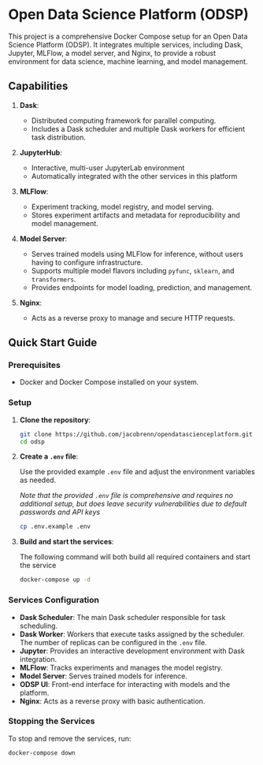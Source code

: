 # Open Data Science Platform (ODSP)

This project is a comprehensive Docker Compose setup for an Open Data Science Platform (ODSP). It integrates multiple services, including Dask, Jupyter, MLFlow, a model server, and Nginx, to provide a robust environment for data science, machine learning, and model management.

## Capabilities

1. **Dask**:
   - Distributed computing framework for parallel computing.
   - Includes a Dask scheduler and multiple Dask workers for efficient task distribution.

2. **JupyterHub**:
   - Interactive, multi-user JupyterLab environment
   - Automatically integrated with the other services in this platform

3. **MLFlow**:
   - Experiment tracking, model registry, and model serving.
   - Stores experiment artifacts and metadata for reproducibility and model management.

4. **Model Server**:
   - Serves trained models using MLFlow for inference, without users having to configure infrastructure.
   - Supports multiple model flavors including `pyfunc`, `sklearn`, and `transformers`.
   - Provides endpoints for model loading, prediction, and management.

5. **Nginx**:
   - Acts as a reverse proxy to manage and secure HTTP requests.

## Quick Start Guide

### Prerequisites

- Docker and Docker Compose installed on your system.

### Setup

1. **Clone the repository**:

    ```bash
    git clone https://github.com/jacobrenn/opendatascienceplatform.git
    cd odsp
    ```

2. **Create a `.env` file**:

    Use the provided example `.env` file and adjust the environment variables as needed.

    *Note that the provided `.env` file is comprehensive and requires no additional setup, but does leave security vulnerabilities due to default passwords and API keys*

    ```bash
    cp .env.example .env
    ```

3. **Build and start the services**:

    The following command will both build all required containers and start the service

    ```bash
    docker-compose up -d
    ```

### Services Configuration

- **Dask Scheduler**: The main Dask scheduler responsible for task scheduling.
- **Dask Worker**: Workers that execute tasks assigned by the scheduler. The number of replicas can be configured in the `.env` file.
- **Jupyter**: Provides an interactive development environment with Dask integration.
- **MLFlow**: Tracks experiments and manages the model registry.
- **Model Server**: Serves trained models for inference.
- **ODSP UI**: Front-end interface for interacting with models and the platform.
- **Nginx**: Acts as a reverse proxy with basic authentication.

### Stopping the Services

To stop and remove the services, run:

```bash
docker-compose down